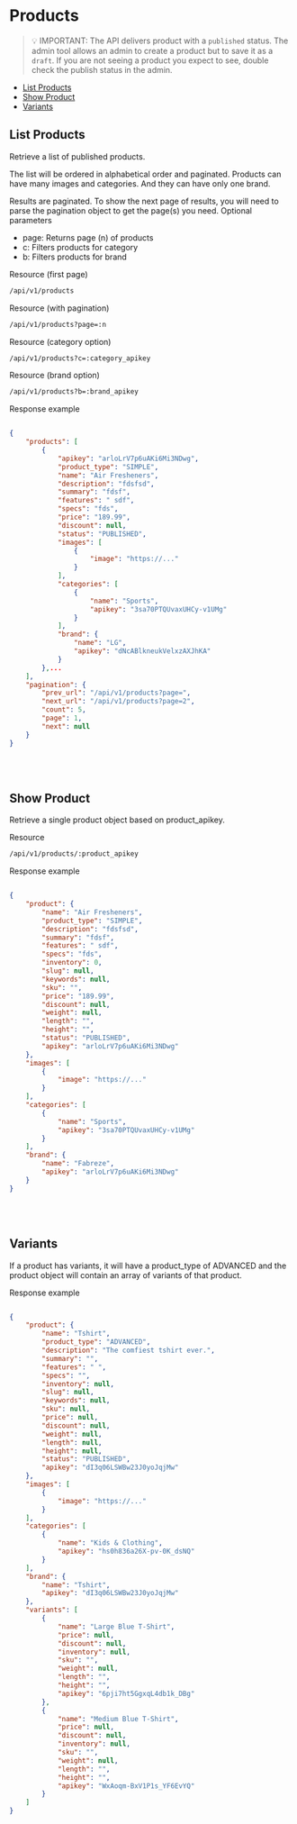 # Products

> :bulb: IMPORTANT: The API delivers product with a ```published``` status. The admin tool allows an admin to create a product but to save it as a ```draft```. If you are not seeing a product you expect to see, double check the publish status in the admin.

- [List Products](#list-products)
- [Show Product](#show-product)
- [Variants](#variants)


## List Products

Retrieve a list of published products.

The list will be ordered in alphabetical order and paginated. Products can have many images and categories. And they can have only one brand.

Results are paginated. To show the next page of results, you will need to parse the pagination object to get the page(s) you need.
Optional parameters

- page: Returns page (n) of products
- c: Filters products for category
- b: Filters products for brand 

Resource (first page)
```bash
/api/v1/products
```

Resource (with pagination)
```bash
/api/v1/products?page=:n
```

Resource (category option)
```bash
/api/v1/products?c=:category_apikey
```

Resource (brand option)
```bash
/api/v1/products?b=:brand_apikey
```

Response example
```json

{
    "products": [
        {
            "apikey": "arloLrV7p6uAKi6Mi3NDwg",
            "product_type": "SIMPLE",
            "name": "Air Fresheners",
            "description": "fdsfsd",
            "summary": "fdsf",
            "features": " sdf",
            "specs": "fds",
            "price": "189.99",
            "discount": null,
            "status": "PUBLISHED",
            "images": [
                {
                    "image": "https://..."
                }
            ],
            "categories": [
                {
                    "name": "Sports",
                    "apikey": "3sa70PTQUvaxUHCy-v1UMg"
                }
            ],
            "brand": {
                "name": "LG",
                "apikey": "dNcABlkneukVelxzAXJhKA"
            }
        },...
    ],
    "pagination": {
        "prev_url": "/api/v1/products?page=",
        "next_url": "/api/v1/products?page=2",
        "count": 5,
        "page": 1,
        "next": null
    }
}

```

<br><br>

## Show Product

Retrieve a single product object based on product_apikey.

Resource
```bash
/api/v1/products/:product_apikey
```

Response example
```json

{
    "product": {
        "name": "Air Fresheners",
        "product_type": "SIMPLE",
        "description": "fdsfsd",
        "summary": "fdsf",
        "features": " sdf",
        "specs": "fds",
        "inventory": 0,
        "slug": null,
        "keywords": null,
        "sku": "",
        "price": "189.99",
        "discount": null,
        "weight": null,
        "length": "",
        "height": "",
        "status": "PUBLISHED",
        "apikey": "arloLrV7p6uAKi6Mi3NDwg"
    },
    "images": [
        {
            "image": "https://..."
        }
    ],
    "categories": [
        {
            "name": "Sports",
            "apikey": "3sa70PTQUvaxUHCy-v1UMg"
        }
    ],
    "brand": {
        "name": "Fabreze",
        "apikey": "arloLrV7p6uAKi6Mi3NDwg"
    }
}
```

<br><br>

## Variants

If a product has variants, it will have a product_type of ADVANCED and the product object will contain an array of variants of that product.

Response example
```json

{
    "product": {
        "name": "Tshirt",
        "product_type": "ADVANCED",
        "description": "The comfiest tshirt ever.",
        "summary": "",
        "features": " ",
        "specs": "",
        "inventory": null,
        "slug": null,
        "keywords": null,
        "sku": null,
        "price": null,
        "discount": null,
        "weight": null,
        "length": null,
        "height": null,
        "status": "PUBLISHED",
        "apikey": "dI3q06LSWBw23J0yoJqjMw"
    },
    "images": [
        {
            "image": "https://..."
        }
    ],
    "categories": [
        {
            "name": "Kids & Clothing",
            "apikey": "hs0h836a26X-pv-0K_dsNQ"
        }
    ],
    "brand": {
        "name": "Tshirt",
        "apikey": "dI3q06LSWBw23J0yoJqjMw"
    },
    "variants": [
        {
            "name": "Large Blue T-Shirt",
            "price": null,
            "discount": null,
            "inventory": null,
            "sku": "",
            "weight": null,
            "length": "",
            "height": "",
            "apikey": "6pji7ht5GgxqL4db1k_DBg"
        },
        {
            "name": "Medium Blue T-Shirt",
            "price": null,
            "discount": null,
            "inventory": null,
            "sku": "",
            "weight": null,
            "length": "",
            "height": "",
            "apikey": "WxAoqm-BxV1P1s_YF6EvYQ"
        }
    ]
}

```
